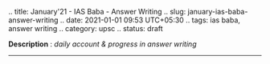 .. title: January'21 - IAS Baba - Answer Writing
.. slug: january-ias-baba-answer-writing
.. date: 2021-01-01 09:53 UTC+05:30
.. tags: ias baba, answer writing
.. category: upsc
.. status: draft

**Description** : *daily account & progress in answer writing*

***
<!-- TEASER_END -->